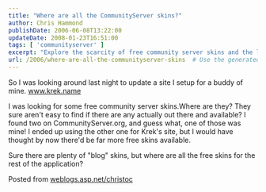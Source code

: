 ```yaml
---
title: "Where are all the CommunityServer skins?"
author: Chris Hammond
publishDate: 2006-06-08T13:22:00
updateDate: 2008-01-23T16:51:00
tags: [ 'communityserver' ]
excerpt: "Explore the scarcity of free community server skins and the limited availability of options beyond blog skins. Find out more on weblogs.asp.net/christoc."
url: /2006/where-are-all-the-communityserver-skins  # Use the generated URL with year
---
```

<P>So I was looking around last night to update a site I setup for a buddy of mine. <A href="https://www.krek.name">www.krek.name</A> </P> <P>I was looking for some free community server skins.Where are they? They sure aren't easy to find if there are any actually out there and available? I found two on CommunityServer.org, and guess what, one of those was mine! I ended up using the other one for Krek's site, but I would have thought by now there'd be far more free skins available.</P> <P>Sure there are plenty of "blog" skins, but where are all the free skins for the rest of the application? </P> Posted from <A href="https://weblogs.asp.net/christoc/">weblogs.asp.net/christoc</a>


